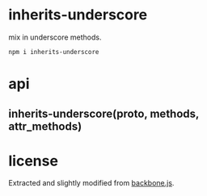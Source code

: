 # inherits-underscore

mix in underscore methods. 

```
npm i inherits-underscore
```

# api

## inherits-underscore(proto, methods, attr_methods)

# license

Extracted and slightly modified from [backbone.js](https://github.com/jashkenas/backbone).
